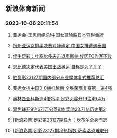 ## 新浪体育新闻 
### 2023-10-06 20:11:54

1. [亚运会-王思雨绝杀!中国女篮险胜日本夺得金牌](https://sports.sina.com.cn/basketball/cba/2023-10-05/doc-imzqaiyz5161971.shtml)

2. [杭州亚运女排半决赛对阵确定 中国女排遭遇泰国](https://sports.sina.com.cn/others/volleyball/2023-10-05/doc-imzqaizc1931709.shtml)

3. [佬牛足彩：杜塞尔多夫击退奥斯纳 埃因FC作客不败](https://sports.sina.com.cn/l/2023-10-06/doc-imzqcrur7711239.shtml)

4. [恩比德决定代表美国出战奥运 自称是为了儿子](https://sports.sina.com.cn/basketball/nba/2023-10-06/doc-imzqcmnn6047868.shtml)

5. [胜负彩23127期国内部分专业媒体复式推荐总汇](https://sports.sina.com.cn/l/2023-10-06/doc-imzqcmnn6047827.shtml)

6. [亚运女排中国3-0横扫越南 全胜荣膺复赛第一进4强](https://sports.sina.com.cn/others/volleyball/2023-10-05/doc-imzqaizc1926556.shtml)

7. [奥林匹亚科斯造4倍冷平 足彩头奖开19注49.4万](https://sports.sina.com.cn/l/2023-10-06/doc-imzqcmnt7832041.shtml)

8. [双色球开9注671万分落9地 奖池23.71亿历史第3](https://sports.sina.com.cn/l/2023-10-05/doc-imzqaizf8432000.shtml)

9. [[新浪彩票]足彩第23127期任九：坎布尔全身而退](https://sports.sina.com.cn/l/2023-10-06/doc-imzqcmnt7830477.shtml)

10. [[新浪彩票]足彩23127期冷热指数:萨索洛恐难取分](https://sports.sina.com.cn/l/2023-10-06/doc-imzqcmnt7830937.shtml)


